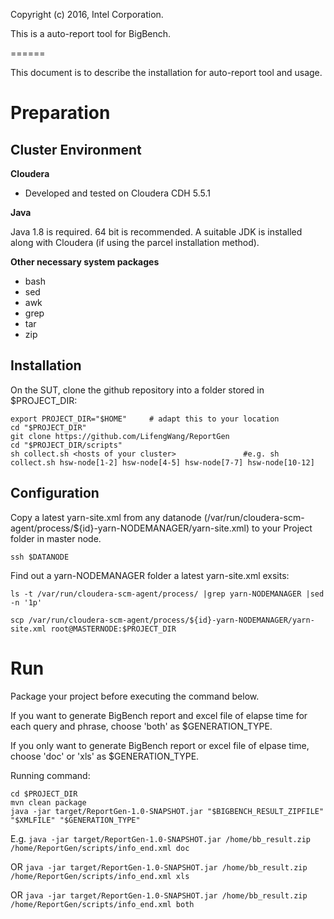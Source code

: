 Copyright (c) 2016, Intel Corporation.


This is a auto-report tool for BigBench.




======

This document is to describe the installation for auto-report tool and usage.

# Preparation

## Cluster Environment

**Cloudera**

* Developed and tested on Cloudera CDH 5.5.1


**Java**

Java 1.8 is required. 64 bit is recommended. A suitable JDK is installed along with Cloudera (if using the parcel installation method).


**Other necessary system packages**

* bash
* sed
* awk
* grep
* tar
* zip

## Installation

On the SUT, clone the github repository into a folder stored in $PROJECT_DIR:

```
export PROJECT_DIR="$HOME"     # adapt this to your location
cd "$PROJECT_DIR"
git clone https://github.com/LifengWang/ReportGen
cd "$PROJECT_DIR/scripts"
sh collect.sh <hosts of your cluster>               #e.g. sh collect.sh hsw-node[1-2] hsw-node[4-5] hsw-node[7-7] hsw-node[10-12]
```

## Configuration

Copy a latest yarn-site.xml from any datanode (/var/run/cloudera-scm-agent/process/${id}-yarn-NODEMANAGER/yarn-site.xml) to your Project folder in master node.


`ssh $DATANODE`

Find out a yarn-NODEMANAGER folder  a latest yarn-site.xml exsits:

`ls -t /var/run/cloudera-scm-agent/process/ |grep yarn-NODEMANAGER |sed -n '1p'`

`scp /var/run/cloudera-scm-agent/process/${id}-yarn-NODEMANAGER/yarn-site.xml root@MASTERNODE:$PROJECT_DIR`

# Run
Package your project before executing the command below.

If you want to generate BigBench report and excel file of elapse time for each query and phrase, choose 'both' as $GENERATION_TYPE.

If you only want to generate BigBench report or excel file of elpase time, choose 'doc' or 'xls' as $GENERATION_TYPE. 


Running command:

```
cd $PROJECT_DIR
mvn clean package
java -jar target/ReportGen-1.0-SNAPSHOT.jar "$BIGBENCH_RESULT_ZIPFILE" "$XMLFILE" "$GENERATION_TYPE"
```
E.g. `java -jar target/ReportGen-1.0-SNAPSHOT.jar /home/bb_result.zip /home/ReportGen/scripts/info_end.xml doc`

OR `java -jar target/ReportGen-1.0-SNAPSHOT.jar /home/bb_result.zip /home/ReportGen/scripts/info_end.xml xls`

OR `java -jar target/ReportGen-1.0-SNAPSHOT.jar /home/bb_result.zip /home/ReportGen/scripts/info_end.xml both`

